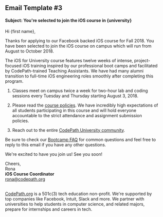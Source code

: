 ## Email Template #3

#### Subject: You're selected to join the iOS course in {university}

Hi {first name},

Thanks for applying to our Facebook backed iOS course for Fall 2018. You have been selected to join the iOS course on campus which will run from August to October 2018.

The iOS for University course features twelve weeks of intense, project-focused iOS training inspired by our professional boot camps and facilitated by CodePath-trained Teaching Assistants. We have had many alumni transition to full-time iOS engineering roles smoothly after completing this program.

1. Classes meet on campus twice a week for two-hour lab and coding sessions every Tuesday and Thursday starting August 3, 2018.

2. Please read the [course policies](https://courses.codepath.com/snippets/ios_university/course_overview#heading-course-policies). We have incredibly high expectations of all students participating in this course and will hold everyone accountable to the strict attendance and assignment submission policies.

3. Reach out to the entire [CodePath University community](https://courses.codepath.com/snippets/ios_university/course_overview#heading-support-channels).

Be sure to check our [Bootcamp FAQ](http://courses.codepath.com/snippets/intro_to_ios/thanks_for_applying?id=99#heading-faq) for common questions and feel free to reply to this email if you have any other questions.

We're excited to have you join us! See you soon!

Cheers,<br>
Rona<br>
**iOS Course Coordinator**<br>
rona@codepath.org<br>
<br>

[CodePath.org](http://codepath.org/) is a 501c(3) tech education non-profit. We're supported by top companies like Facebook, Intuit, Slack and more. We partner with universities to help students in computer science, and related majors, prepare for internships and careers in tech. 
